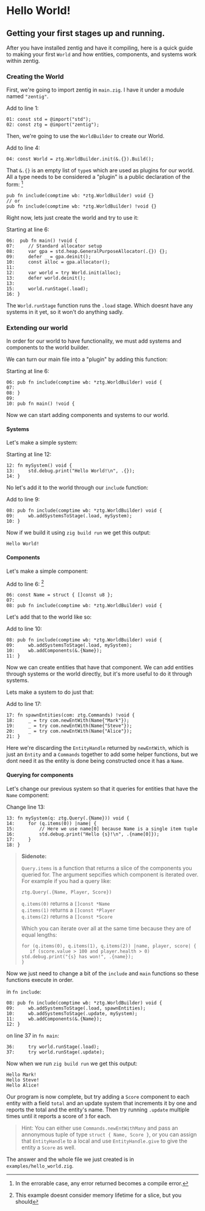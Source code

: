 # Hello World!
## Getting your first stages up and running.

After you have installed zentig and have it compiling, here is a quick guide to making your
first `World` and how entities, components, and systems work within zentig.

### Creating the World

First, we're going to import zentig in `main.zig`. I have it under a module named `"zentig"`.

Add to line 1:
```zig
01: const std = @import("std");
02: const ztg = @import("zentig");
```

Then, we're going to use the `WorldBuilder` to create our World.

Add to line 4:
```zig
04: const World = ztg.WorldBuilder.init(&.{}).Build();
```

That `&.{}` is an empty list of `type`s which are used as plugins for our world.
All a type needs to be considered a "plugin" is a public declaration of the form: [^1]
```zig
pub fn include(comptime wb: *ztg.WorldBuilder) void {}
// or
pub fn include(comptime wb: *ztg.WorldBuilder) !void {}
```

[^1]: In the errorable case, any error returned becomes a compile error.

Right now, lets just create the world and try to use it:

Starting at line 6:
```zig
06:  pub fn main() !void {
07:     // Standard allocator setup
08:     var gpa = std.heap.GeneralPurposeAllocator(.{}) {};
09:     defer _ = gpa.deinit();
10:     const alloc = gpa.allocator();
11:
12:     var world = try World.init(alloc);
13:     defer world.deinit();
13:
15:     world.runStage(.load);
16: }
```

The `World.runStage` function runs the `.load` stage. Which doesnt have any systems in it yet,
so it won't do anything sadly.

### Extending our world

In order for our world to have functionality, we must add systems and components to the world builder.

We can turn our main file into a "plugin" by adding this function:

Starting at line 6:

```zig
06: pub fn include(comptime wb: *ztg.WorldBuilder) void {
07: 
08: }
09:
10: pub fn main() !void {
```

Now we can start adding components and systems to our world.

#### Systems

Let's make a simple system:

Starting at line 12:
```zig
12: fn mySystem() void {
13:     std.debug.print("Hello World!\n", .{});
14: }
```

No let's add it to the world through our `include` function:

Add to line 9:
```zig
08: pub fn include(comptime wb: *ztg.WorldBuilder) void {
09:     wb.addSystemsToStage(.load, mySystem);
10: }
```

Now if we build it using `zig build run` we get this output:
```
Hello World!
```

#### Components

Let's make a simple component:

Add to line 6: [^2]
```zig
06: const Name = struct { []const u8 };
07: 
08: pub fn include(comptime wb: *ztg.WorldBuilder) void {
```

[^2]: This example doesnt consider memory lifetime for a slice, but you should

Let's add that to the world like so:

Add to line 10:
```zig
08: pub fn include(comptime wb: *ztg.WorldBuilder) void {
09:     wb.addSystemsToStage(.load, mySystem);
10:     wb.addComponents(&.{Name});
11: }
```

Now we can create entities that have that component. We can add entities through systems or 
the world directly, but it's more useful to do it through systems.

Lets make a system to do just that:

Add to line 17:
```zig
17: fn spawnEntities(com: ztg.Commands) !void {
18:     _ = try com.newEntWith(Name{"Mark"});
19:     _ = try com.newEntWith(Name{"Steve"});
20:     _ = try com.newEntWith(Name{"Alice"});
21: }
```

Here we're discarding the `EntityHandle` returned by `newEntWith`, which is just an `Entity` and a `Commands`
together to add some helper functions, but we dont need it as the entity is done being constructed once
it has a `Name`.

#### Querying for components

Let's change our previous system so that it queries for entities that have the `Name` component:

Change line 13:
```zig
13: fn mySystem(q: ztg.Query(.{Name})) void {
14:     for (q.items(0)) |name| {
15:         // Here we use name[0] because Name is a single item tuple
16:         std.debug.print("Hello {s}!\n", .{name[0]});
17:     }
18: }
```
>__Sidenote:__
>
>`Query.items` is a function that returns a slice of the components you queried for.
>The argument sepcifies which component is iterated over. For example if you had a query like:
>```zig
>ztg.Query(.{Name, Player, Score})
>```
>`q.items(0)` returns a `[]const *Name`<br>
>`q.items(1)` returns a `[]const *Player`<br>
>`q.items(2)` returns a `[]const *Score`<br>
>
>Which you can iterate over all at the same time because they are of equal lengths:
>```zig
>for (q.items(0), q.items(1), q.items(2)) |name, player, score| {
>    if (score.value > 100 and player.health > 0) std.debug.print("{s} has won!", .{name});
>}
>```

Now we just need to change a bit of the `include` and `main` functions so these functions execute
in order.

in `fn include`:
```zig
08: pub fn include(comptime wb: *ztg.WorldBuilder) void {
09:     wb.addSystemsToStage(.load, spawnEntities);
10:     wb.addSystemsToStage(.update, mySystem);
11:     wb.addComponents(&.{Name});
12: }
```

on line 37 in `fn main`:
```zig
36:     try world.runStage(.load);
37:     try world.runStage(.update);
```

Now when we run `zig build run` we get this output:
```
Hello Mark!
Hello Steve!
Hello Alice!
```

Our program is now complete, but try adding a `Score` component to each entity with a field `total` and an update system
that increments it by one and reports the total and the entity's name.
Then try running `.update` multiple times until it reports a score of `3` for each.

> Hint: You can either use `Commands.newEntWithMany` and pass an annonymous tuple of type `struct { Name, Score }`, or
> you can assign that `EntityHandle` to a local and use `EntityHandle.give` to give the entity a `Score` as well.

The answer and the whole file we just created is in `examples/hello_world.zig`.

